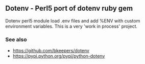 ## Dotenv - Perl5 port of dotenv ruby gem

Dotenv perl5 module load .env files and add %ENV with custom environment variables. This is a
very 'work in process' project.


### See also
- https://github.com/bkeepers/dotenv
- https://pypi.python.org/pypi/python-dotenv
